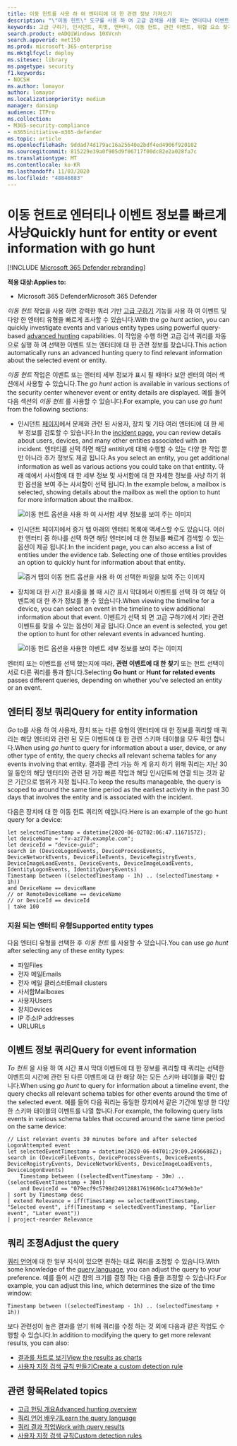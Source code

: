 ```yaml
---
title: 이동 헌트를 사용 하 여 엔터티에 대 한 관련 정보 가져오기
description: "\"이동 헌트\" 도구를 사용 하 여 고급 검색을 사용 하는 엔터티나 이벤트에 대 한 관련 정보를 빠르게 쿼리 하는 방법을 알아봅니다."
keywords: 고급 구하기, 인시던트, 피벗, 엔터티, 이동 헌트, 관련 이벤트, 위협 요소 찾기, 사이버 위협 구하기, 검색, 쿼리, 원격 분석, Microsoft 365, Microsoft Threat Protection
search.product: eADQiWindows 10XVcnh
search.appverid: met150
ms.prod: microsoft-365-enterprise
ms.mktglfcycl: deploy
ms.sitesec: library
ms.pagetype: security
f1.keywords:
- NOCSH
ms.author: lomayor
author: lomayor
ms.localizationpriority: medium
manager: dansimp
audience: ITPro
ms.collection:
- M365-security-compliance
- m365initiative-m365-defender
ms.topic: article
ms.openlocfilehash: 9ddad74d179ac16a25640e2bdf4ed4906f920102
ms.sourcegitcommit: 815229e39a0f905d9f06717f00dc82e2a028fa7c
ms.translationtype: MT
ms.contentlocale: ko-KR
ms.lasthandoff: 11/03/2020
ms.locfileid: "48846883"
---
```

# <a name="quickly-hunt-for-entity-or-event-information-with-go-hunt"></a><span data-ttu-id="e9819-104">이동 헌트로 엔터티나 이벤트 정보를 빠르게 사냥</span><span class="sxs-lookup"><span data-stu-id="e9819-104">Quickly hunt for entity or event information with go hunt</span></span>

[!INCLUDE [Microsoft 365 Defender rebranding](../includes/microsoft-defender.md)]


<span data-ttu-id="e9819-105">**적용 대상:**</span><span class="sxs-lookup"><span data-stu-id="e9819-105">**Applies to:**</span></span>
- <span data-ttu-id="e9819-106">Microsoft 365 Defender</span><span class="sxs-lookup"><span data-stu-id="e9819-106">Microsoft 365 Defender</span></span>

<span data-ttu-id="e9819-107">*이동 헌트* 작업을 사용 하면 강력한 쿼리 기반 [고급 구하기](advanced-hunting-overview.md) 기능을 사용 하 여 이벤트 및 다양 한 엔터티 유형을 빠르게 조사할 수 있습니다.</span><span class="sxs-lookup"><span data-stu-id="e9819-107">With the *go hunt* action, you can quickly investigate events and various entity types using powerful query-based [advanced hunting](advanced-hunting-overview.md) capabilities.</span></span> <span data-ttu-id="e9819-108">이 작업을 수행 하면 고급 검색 쿼리를 자동으로 실행 하 여 선택한 이벤트 또는 엔터티에 대 한 관련 정보를 찾습니다.</span><span class="sxs-lookup"><span data-stu-id="e9819-108">This action automatically runs an advanced hunting query to find relevant information about the selected event or entity.</span></span>

<span data-ttu-id="e9819-109">*이동 헌트* 작업은 이벤트 또는 엔터티 세부 정보가 표시 될 때마다 보안 센터의 여러 섹션에서 사용할 수 있습니다.</span><span class="sxs-lookup"><span data-stu-id="e9819-109">The *go hunt* action is available in various sections of the security center whenever event or entity details are displayed.</span></span> <span data-ttu-id="e9819-110">예를 들어 다음 섹션의 *이동 헌트* 를 사용할 수 있습니다.</span><span class="sxs-lookup"><span data-stu-id="e9819-110">For example, you can use *go hunt* from the following sections:</span></span>

- <span data-ttu-id="e9819-111">인시던트 [페이지](investigate-incidents.md#incident-overview)에서 문제와 관련 된 사용자, 장치 및 기타 여러 엔터티에 대 한 세부 정보를 검토할 수 있습니다.</span><span class="sxs-lookup"><span data-stu-id="e9819-111">In the [incident page](investigate-incidents.md#incident-overview), you can review details about users, devices, and many other entities associated with an incident.</span></span> <span data-ttu-id="e9819-112">엔터티를 선택 하면 해당 entitity에 대해 수행할 수 있는 다양 한 작업 뿐만 아니라 추가 정보도 제공 됩니다.</span><span class="sxs-lookup"><span data-stu-id="e9819-112">As you select an entity, you get additional information as well as various actions you could take on that entitity.</span></span> <span data-ttu-id="e9819-113">아래 예에서 사서함에 대 한 세부 정보 및 사서함에 대 한 자세한 정보를 사냥 하기 위한 옵션을 보여 주는 사서함이 선택 됩니다.</span><span class="sxs-lookup"><span data-stu-id="e9819-113">In the example below, a mailbox is selected, showing details about the mailbox as well the option to hunt for more information about the mailbox.</span></span>

    ![이동 헌트 옵션을 사용 하 여 사서함 세부 정보를 보여 주는 이미지](../../media/mtp-ah/go-hunt-email.png)

- <span data-ttu-id="e9819-115">인시던트 페이지에서 증거 탭 아래의 엔터티 목록에 액세스할 수도 있습니다. 이러한 엔터티 중 하나를 선택 하면 해당 엔터티에 대 한 정보를 빠르게 검색할 수 있는 옵션이 제공 됩니다.</span><span class="sxs-lookup"><span data-stu-id="e9819-115">In the incident page, you can also access a list of entities under the evidence tab. Selecting one of those entities provides an option to quickly hunt for information about that entity.</span></span>

    ![증거 탭의 이동 헌트 옵션을 사용 하 여 선택한 파일을 보여 주는 이미지](../../media/mtp-ah/go-hunt-evidence-file.png)


- <span data-ttu-id="e9819-117">장치에 대 한 시간 표시줄을 볼 때 시간 표시 막대에서 이벤트를 선택 하 여 해당 이벤트에 대 한 추가 정보를 볼 수 있습니다.</span><span class="sxs-lookup"><span data-stu-id="e9819-117">When viewing the timeline for a device, you can select an event in the timeline to view additional information about that event.</span></span> <span data-ttu-id="e9819-118">이벤트가 선택 되 면 고급 구하기에서 기타 관련 이벤트를 찾을 수 있는 옵션이 제공 됩니다.</span><span class="sxs-lookup"><span data-stu-id="e9819-118">Once an event is selected, you get the option to hunt for other relevant events in advanced hunting.</span></span>

    ![이동 헌트 옵션을 사용한 이벤트 세부 정보를 보여 주는 이미지](../../media/mtp-ah/go-hunt-event.png)

<span data-ttu-id="e9819-120">엔터티 또는 이벤트를 선택 했는지에 따라, **관련 이벤트에 대 한** **찾기** 또는 헌트 선택이 서로 다른 쿼리를 통과 합니다.</span><span class="sxs-lookup"><span data-stu-id="e9819-120">Selecting **Go hunt** or **Hunt for related events** passes different queries, depending on whether you've selected an entity or an event.</span></span>

## <a name="query-for-entity-information"></a><span data-ttu-id="e9819-121">엔터티 정보 쿼리</span><span class="sxs-lookup"><span data-stu-id="e9819-121">Query for entity information</span></span>
<span data-ttu-id="e9819-122">*Go* to를 사용 하 여 사용자, 장치 또는 다른 유형의 엔터티에 대 한 정보를 쿼리할 때 쿼리는 해당 엔터티와 관련 된 모든 이벤트에 대 한 관련 스키마 테이블을 모두 확인 합니다.</span><span class="sxs-lookup"><span data-stu-id="e9819-122">When using *go hunt* to query for information about a user, device, or any other type of entity, the query checks all relevant schema tables for any events involving that entity.</span></span> <span data-ttu-id="e9819-123">결과를 관리 가능 하 게 유지 하기 위해 쿼리는 지난 30 일 동안의 해당 엔터티와 관련 된 가장 빠른 작업과 해당 인시던트에 연결 되는 것과 같은 기간으로 범위가 지정 됩니다.</span><span class="sxs-lookup"><span data-stu-id="e9819-123">To keep the results manageable, the query is scoped to around the same time period as the earliest activity in the past 30 days that involves the entity and is associated with the incident.</span></span>

<span data-ttu-id="e9819-124">다음은 장치에 대 한 이동 헌트 쿼리의 예입니다.</span><span class="sxs-lookup"><span data-stu-id="e9819-124">Here is an example of the go hunt query for a device:</span></span>

```kusto
let selectedTimestamp = datetime(2020-06-02T02:06:47.1167157Z);
let deviceName = "fv-az770.example.com";
let deviceId = "device-guid";
search in (DeviceLogonEvents, DeviceProcessEvents, DeviceNetworkEvents, DeviceFileEvents, DeviceRegistryEvents, DeviceImageLoadEvents, DeviceEvents, DeviceImageLoadEvents, IdentityLogonEvents, IdentityQueryEvents)
Timestamp between ((selectedTimestamp - 1h) .. (selectedTimestamp + 1h))
and DeviceName == deviceName
// or RemoteDeviceName == deviceName
// or DeviceId == deviceId
| take 100
```
### <a name="supported-entity-types"></a><span data-ttu-id="e9819-125">지원 되는 엔터티 유형</span><span class="sxs-lookup"><span data-stu-id="e9819-125">Supported entity types</span></span>
<span data-ttu-id="e9819-126">다음 엔터티 유형을 선택한 후 *이동 헌트* 를 사용할 수 있습니다.</span><span class="sxs-lookup"><span data-stu-id="e9819-126">You can use *go hunt* after selecting any of these entity types:</span></span>

- <span data-ttu-id="e9819-127">파일</span><span class="sxs-lookup"><span data-stu-id="e9819-127">Files</span></span>
- <span data-ttu-id="e9819-128">전자 메일</span><span class="sxs-lookup"><span data-stu-id="e9819-128">Emails</span></span>
- <span data-ttu-id="e9819-129">전자 메일 클러스터</span><span class="sxs-lookup"><span data-stu-id="e9819-129">Email clusters</span></span>
- <span data-ttu-id="e9819-130">사서함</span><span class="sxs-lookup"><span data-stu-id="e9819-130">Mailboxes</span></span>
- <span data-ttu-id="e9819-131">사용자</span><span class="sxs-lookup"><span data-stu-id="e9819-131">Users</span></span>
- <span data-ttu-id="e9819-132">장치</span><span class="sxs-lookup"><span data-stu-id="e9819-132">Devices</span></span>
- <span data-ttu-id="e9819-133">IP 주소</span><span class="sxs-lookup"><span data-stu-id="e9819-133">IP addresses</span></span>
- <span data-ttu-id="e9819-134">URL</span><span class="sxs-lookup"><span data-stu-id="e9819-134">URLs</span></span>

## <a name="query-for-event-information"></a><span data-ttu-id="e9819-135">이벤트 정보 쿼리</span><span class="sxs-lookup"><span data-stu-id="e9819-135">Query for event information</span></span>
<span data-ttu-id="e9819-136">*To 헌트* 을 사용 하 여 시간 표시 막대 이벤트에 대 한 정보를 쿼리할 때 쿼리는 선택한 이벤트의 시간에 관련 된 다른 이벤트에 대 한 해당 하는 모든 스키마 테이블을 확인 합니다.</span><span class="sxs-lookup"><span data-stu-id="e9819-136">When using *go hunt* to query for information about a timeline event, the query checks all relevant schema tables for other events around the time of the selected event.</span></span> <span data-ttu-id="e9819-137">예를 들어 다음 쿼리는 동일한 장치에서 같은 기간에 발생 한 다양 한 스키마 테이블의 이벤트를 나열 합니다.</span><span class="sxs-lookup"><span data-stu-id="e9819-137">For example, the following query lists events in various schema tables that occured around the same time period on the same device:</span></span>

```kusto
// List relevant events 30 minutes before and after selected LogonAttempted event
let selectedEventTimestamp = datetime(2020-06-04T01:29:09.2496688Z);
search in (DeviceFileEvents, DeviceProcessEvents, DeviceEvents, DeviceRegistryEvents, DeviceNetworkEvents, DeviceImageLoadEvents, DeviceLogonEvents)
    Timestamp between ((selectedEventTimestamp - 30m) .. (selectedEventTimestamp + 30m))
    and DeviceId == "079ecf9c5798d249128817619606c1c47369eb3e"
| sort by Timestamp desc
| extend Relevance = iff(Timestamp == selectedEventTimestamp, "Selected event", iff(Timestamp < selectedEventTimestamp, "Earlier event", "Later event"))
| project-reorder Relevance
```

## <a name="adjust-the-query"></a><span data-ttu-id="e9819-138">쿼리 조정</span><span class="sxs-lookup"><span data-stu-id="e9819-138">Adjust the query</span></span>
<span data-ttu-id="e9819-139">[쿼리 언어](advanced-hunting-query-language.md)에 대 한 일부 지식이 있으면 원하는 대로 쿼리를 조정할 수 있습니다.</span><span class="sxs-lookup"><span data-stu-id="e9819-139">With some knowledge of the [query language](advanced-hunting-query-language.md), you can adjust the query to your preference.</span></span> <span data-ttu-id="e9819-140">예를 들어 시간 창의 크기를 결정 하는 다음 줄을 조정할 수 있습니다.</span><span class="sxs-lookup"><span data-stu-id="e9819-140">For example, you can adjust this line, which determines the size of the time window:</span></span>

```kusto
Timestamp between ((selectedTimestamp - 1h) .. (selectedTimestamp + 1h))
```

<span data-ttu-id="e9819-141">보다 관련성이 높은 결과를 얻기 위해 쿼리를 수정 하는 것 외에 다음과 같은 작업도 수행할 수 있습니다.</span><span class="sxs-lookup"><span data-stu-id="e9819-141">In addition to modifying the query to get more relevant results, you can also:</span></span>
- [<span data-ttu-id="e9819-142">결과를 차트로 보기</span><span class="sxs-lookup"><span data-stu-id="e9819-142">View the results as charts</span></span>](advanced-hunting-query-results.md#view-query-results-as-a-table-or-chart)
- [<span data-ttu-id="e9819-143">사용자 지정 검색 규칙 만들기</span><span class="sxs-lookup"><span data-stu-id="e9819-143">Create a custom detection rule</span></span>](custom-detection-rules.md)

## <a name="related-topics"></a><span data-ttu-id="e9819-144">관련 항목</span><span class="sxs-lookup"><span data-stu-id="e9819-144">Related topics</span></span>
- [<span data-ttu-id="e9819-145">고급 헌팅 개요</span><span class="sxs-lookup"><span data-stu-id="e9819-145">Advanced hunting overview</span></span>](advanced-hunting-overview.md)
- [<span data-ttu-id="e9819-146">쿼리 언어 배우기</span><span class="sxs-lookup"><span data-stu-id="e9819-146">Learn the query language</span></span>](advanced-hunting-query-language.md)
- [<span data-ttu-id="e9819-147">쿼리 결과 작업</span><span class="sxs-lookup"><span data-stu-id="e9819-147">Work with query results</span></span>](advanced-hunting-query-results.md)
- [<span data-ttu-id="e9819-148">사용자 지정 검색 규칙</span><span class="sxs-lookup"><span data-stu-id="e9819-148">Custom detection rules</span></span>](custom-detection-rules.md)
